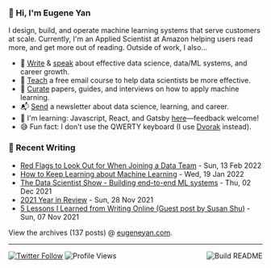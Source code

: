 ### 👋 Hi, I'm Eugene Yan

I design, build, and operate machine learning systems that serve customers at scale. Currently, I'm an Applied Scientist at Amazon helping users read more, and get more out of reading. Outside of work, I also...

- 📝 [Write](https://eugeneyan.com/writing/) & [speak](https://eugeneyan.com/speaking/) about effective data science, data/ML systems, and career growth.
- 🧠 [Teach](https://eugeneyan.com/resources/) a free email course to help data scientists be more effective.
- 📌 [Curate](https://applyingml.com) papers, guides, and interviews on how to apply machine learning.
- 📬 [Send](https://eugeneyan.com/subscribe/) a newsletter about data science, learning, and career.
- 🌱 I'm learning: Javascript, React, and Gatsby [here](https://github.com/eugeneyan/applyingml#suggestions-and-fixes)—feedback welcome!
- 😅 Fun fact: I don't use the QWERTY keyboard (I use [Dvorak](https://en.wikipedia.org/wiki/Dvorak_keyboard_layout) instead).

### 📝 Recent Writing

<!-- writing starts -->
* [Red Flags to Look Out for When Joining a Data Team](https://eugeneyan.com//writing/red-flags/) - Sun, 13 Feb 2022
* [How to Keep Learning about Machine Learning](https://eugeneyan.com//writing/how-to-keep-learning/) - Wed, 19 Jan 2022
* [The Data Scientist Show - Building end-to-end ML systems](https://eugeneyan.com//speaking/data-science-show-eugene-yan/) - Thu, 02 Dec 2021
* [2021 Year in Review](https://eugeneyan.com//writing/2021-year-in-review/) - Sun, 28 Nov 2021
* [5 Lessons I Learned from Writing Online (Guest post by Susan Shu)](https://eugeneyan.com//writing/what-i-learned-from-writing-online-susan-shu/) - Sun, 07 Nov 2021
<!-- writing ends -->

View the archives (<!-- writing_count starts -->137<!-- writing_count ends --> posts) @ [eugeneyan.com](https://eugeneyan.com).

---
[![Twitter Follow](https://img.shields.io/twitter/follow/eugeneyan?label=Follow&style=social)](https://twitter.com/eugeneyan) ![Profile Views](https://gpvc.arturio.dev/eugeneyan)<a href="https://github.com/eugeneyan/eugeneyan/actions"><img src="https://github.com/eugeneyan/eugeneyan/workflows/Build%20README/badge.svg?branch=master" align="right" alt="Build README"></a>
